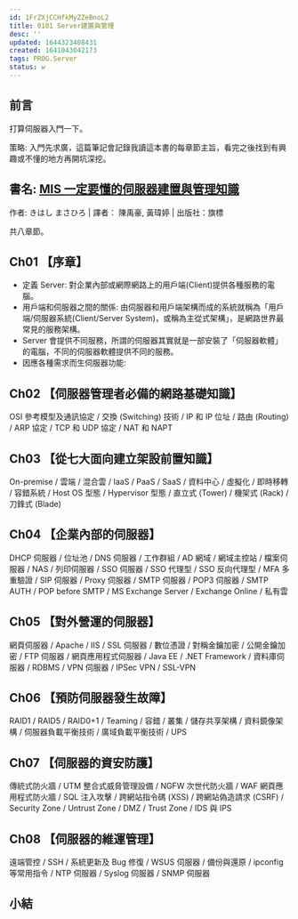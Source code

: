 ```yaml
---
id: 1FrZXjCCHfkMyZZeBnoL2
title: 0101 Server建置與管理
desc: ''
updated: 1644323408431
created: 1641043042173
tags: PROG.Server
status: w
---
```


## 前言

打算伺服器入門一下。

策略: 入門先求廣，這篇筆記會記錄我讀這本書的每章節主旨，看完之後找到有興趣或不懂的地方再開坑深挖。

## 書名: [MIS 一定要懂的伺服器建置與管理知識](https://www.books.com.tw/products/0010807048)

作者: きはし まさひろ | 譯者： 陳禹豪, 黃瑋婷 | 出版社：旗標

共八章節。

## Ch01 【序章】

- 定義 Server: 對企業內部或網際網路上的用戶端(Client)提供各種服務的電腦。
- 用戶端和伺服器之間的關係: 由伺服器和用戶端架構而成的系統就稱為「用戶端/伺服器系統(Client/Server System)，或稱為主從式架構」，是網路世界最常見的服務架構。
- Server 會提供不同服務，所謂的伺服器其實就是一部安裝了「伺服器軟體」的電腦，不同的伺服器軟體提供不同的服務。
- 因應各種需求而生伺服器功能:

## Ch02 【伺服器管理者必備的網路基礎知識】

OSI 參考模型及通訊協定 / 交換 (Switching) 技術 / IP 和 IP 位址 / 路由 (Routing) / ARP 協定 / TCP 和 UDP 協定 / NAT 和 NAPT

## Ch03 【從七大面向建立架設前置知識】

On-premise / 雲端 / 混合雲 / IaaS / PaaS / SaaS / 資料中心 / 虛擬化 / 即時移轉 / 容錯系統 / Host OS 型態 / Hypervisor 型態 / 直立式 (Tower) / 機架式 (Rack) / 刀鋒式 (Blade)

## Ch04 【企業內部的伺服器】

DHCP 伺服器 / 位址池 / DNS 伺服器 / 工作群組 / AD 網域 / 網域主控站 / 檔案伺服器 / NAS / 列印伺服器 / SSO 伺服器 / SSO 代理型 / SSO 反向代理型 / MFA 多重驗證 / SIP 伺服器 / Proxy 伺服器 / SMTP 伺服器 / POP3 伺服器 / SMTP AUTH / POP before SMTP / MS Exchange Server / Exchange Online / 私有雲

## Ch05 【對外營運的伺服器】

網頁伺服器 / Apache / IIS / SSL 伺服器 / 數位憑證 / 對稱金鑰加密 / 公開金鑰加密 / FTP 伺服器 / 網頁應用程式伺服器 / Java EE / .NET Framework / 資料庫伺服器 / RDBMS / VPN 伺服器 / IPSec VPN / SSL-VPN

## Ch06 【預防伺服器發生故障】

RAID1 / RAID5 / RAID0+1 / Teaming / 容錯 / 叢集 / 儲存共享架構 / 資料鏡像架構 / 伺服器負載平衡技術 / 廣域負載平衡技術 / UPS

## Ch07 【伺服器的資安防護】

傳統式防火牆 / UTM 整合式威脅管理設備 / NGFW 次世代防火牆 / WAF 網頁應用程式防火牆 / SQL 注入攻擊 / 跨網站指令碼 (XSS) / 跨網站偽造請求 (CSRF) / Security Zone / Untrust Zone / DMZ / Trust Zone / IDS 與 IPS

## Ch08 【伺服器的維運管理】

遠端管控 / SSH / 系統更新及 Bug 修復 / WSUS 伺服器 / 備份與還原 / ipconfig 等常用指令 / NTP 伺服器 / Syslog 伺服器 / SNMP 伺服器

## 小結
